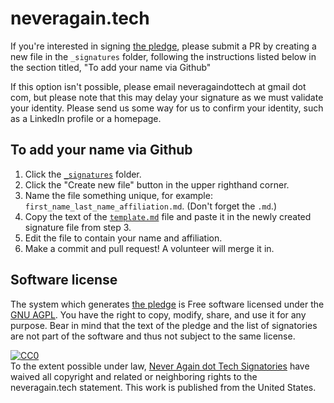 # neveragain.tech

If you're interested in signing [the pledge](http://neveragain.tech/), please submit a PR by creating a new file in the `_signatures` folder, following the instructions listed below in the section titled, "To add your name via Github"

If this option isn't possible, please email neveragaindottech at gmail dot com, but please note that this may delay your signature as we must validate your identity. Please send us some way for us to confirm your identity, such as a LinkedIn profile or a homepage.

## To add your name via Github

1. Click the [`_signatures`](/_signatures/) folder.
2. Click the "Create new file" button in the upper righthand corner.
3. Name the file something unique, for example: `first_name_last_name_affiliation.md`. (Don't forget the `.md`.)
4. Copy the text of the [`template.md`](https://raw.githubusercontent.com/neveragaindottech/neveragaindottech.github.io/master/template.md) file and paste it in the newly created signature file from step 3.
5. Edit the file to contain your name and affiliation.
6. Make a commit and pull request! A volunteer will merge it in.

## Software license

The system which generates [the pledge](http://neveragain.tech) is Free software licensed under the [GNU AGPL](/LICENSE.md). You have the right to copy, modify, share, and use it for any purpose. Bear in mind that the text of the pledge and the list of signatories are not part of the software and thus not subject to the same license.

<p xmlns:dct="http://purl.org/dc/terms/" xmlns:vcard="http://www.w3.org/2001/vcard-rdf/3.0#">
  <a rel="license"
     href="http://creativecommons.org/publicdomain/zero/1.0/">
    <img src="http://i.creativecommons.org/p/zero/1.0/88x31.png" style="border-style: none;" alt="CC0" />
  </a>
  <br />
  To the extent possible under law,
  <a rel="dct:publisher"
     href="http://neveragain.tech">
    <span property="dct:title">Never Again dot Tech Signatories</span></a>
  have waived all copyright and related or neighboring rights to
  <span property="dct:title">the neveragain.tech statement</span>.
This work is published from the
<span property="vcard:Country" datatype="dct:ISO3166"
      content="US" about="neveragain.tech">
  United States</span>.
</p>

